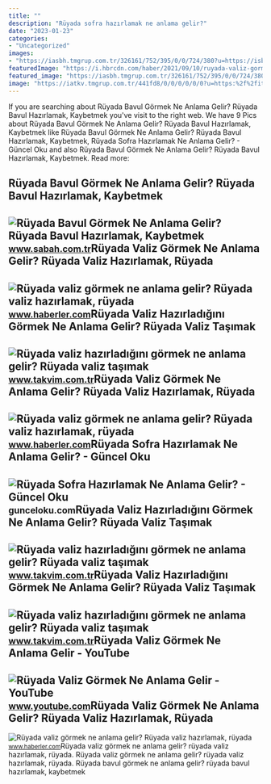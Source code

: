 ```yaml
---
title: ""
description: "Rüyada sofra hazırlamak ne anlama gelir?"
date: "2023-01-23"
categories:
- "Uncategorized"
images:
- "https://iasbh.tmgrup.com.tr/326161/752/395/0/0/724/380?u=https://isbh.tmgrup.com.tr/sbh/2021/09/13/ruyada-bavul-gormek-ne-anlama-gelir-ruyada-bavul-hazirlamak-ne-demek-1631518080534.jpg"
featuredImage: "https://i.hbrcdn.com/haber/2021/09/10/ruyada-valiz-gormek-ruyada-valiz-hazirlamak-14387079_3809_amp.jpg"
featured_image: "https://iasbh.tmgrup.com.tr/326161/752/395/0/0/724/380?u=https://isbh.tmgrup.com.tr/sbh/2021/09/13/ruyada-bavul-gormek-ne-anlama-gelir-ruyada-bavul-hazirlamak-ne-demek-1631518080534.jpg"
image: "https://iatkv.tmgrup.com.tr/441fd8/0/0/0/0/0/0?u=https:%2f%2fitkv.tmgrup.com.tr%2f2022%2f06%2f27%2fruyada-valiz-hazirladigini-gormek-ne-anlama-gelir-ruyada-valiz-tasimak-toplamak-kaybetmek-anlami-ve-yorumu-ned-1656320135932.jpeg&amp;mw=616"
---
```


If you are searching about Rüyada Bavul Görmek Ne Anlama Gelir? Rüyada Bavul Hazırlamak, Kaybetmek you've visit to the right web. We have 9 Pics about Rüyada Bavul Görmek Ne Anlama Gelir? Rüyada Bavul Hazırlamak, Kaybetmek like Rüyada Bavul Görmek Ne Anlama Gelir? Rüyada Bavul Hazırlamak, Kaybetmek, Rüyada Sofra Hazırlamak Ne Anlama Gelir? - Güncel Oku and also Rüyada Bavul Görmek Ne Anlama Gelir? Rüyada Bavul Hazırlamak, Kaybetmek. Read more:

Rüyada Bavul Görmek Ne Anlama Gelir? Rüyada Bavul Hazırlamak, Kaybetmek
-----------------------------------------------------------------------

 ![Rüyada Bavul Görmek Ne Anlama Gelir? Rüyada Bavul Hazırlamak, Kaybetmek](https://iasbh.tmgrup.com.tr/326161/752/395/0/0/724/380?u=https://isbh.tmgrup.com.tr/sbh/2021/09/13/ruyada-bavul-gormek-ne-anlama-gelir-ruyada-bavul-hazirlamak-ne-demek-1631518080534.jpg) <small>www.sabah.com.tr</small>Rüyada Valiz Görmek Ne Anlama Gelir? Rüyada Valiz Hazırlamak, Rüyada
--------------------------------------------------------------------

 ![Rüyada valiz görmek ne anlama gelir? Rüyada valiz hazırlamak, rüyada](https://i.hbrcdn.com/haber/2021/09/10/ruyada-valiz-gormek-ruyada-valiz-hazirlamak-14387079_1213_m.jpg) <small>www.haberler.com</small>Rüyada Valiz Hazırladığını Görmek Ne Anlama Gelir? Rüyada Valiz Taşımak
-----------------------------------------------------------------------

 ![Rüyada valiz hazırladığını görmek ne anlama gelir? Rüyada valiz taşımak](https://iatkv.tmgrup.com.tr/441fd8/0/0/0/0/0/0?u=https:%2f%2fitkv.tmgrup.com.tr%2f2022%2f06%2f27%2fruyada-valiz-hazirladigini-gormek-ne-anlama-gelir-ruyada-valiz-tasimak-toplamak-kaybetmek-anlami-ve-yorumu-ned-1656320135932.jpeg&mw=616) <small>www.takvim.com.tr</small>Rüyada Valiz Görmek Ne Anlama Gelir? Rüyada Valiz Hazırlamak, Rüyada
--------------------------------------------------------------------

 ![Rüyada valiz görmek ne anlama gelir? Rüyada valiz hazırlamak, rüyada](https://i.hbrcdn.com/haber/2021/09/10/ruyada-valiz-gormek-ruyada-valiz-hazirlamak-14387079_3809_amp.jpg) <small>www.haberler.com</small>Rüyada Sofra Hazırlamak Ne Anlama Gelir? - Güncel Oku
-----------------------------------------------------

 ![Rüyada Sofra Hazırlamak Ne Anlama Gelir? - Güncel Oku](https://gunceloku.com/uploads/ruyada-sofra-hazirlamak-ne-anlama-gelir-6291cd0386de7.jpg) <small>gunceloku.com</small>Rüyada Valiz Hazırladığını Görmek Ne Anlama Gelir? Rüyada Valiz Taşımak
-----------------------------------------------------------------------

 ![Rüyada valiz hazırladığını görmek ne anlama gelir? Rüyada valiz taşımak](https://iatkv.tmgrup.com.tr/450142/0/0/0/0/0/0?u=https:%2f%2fitkv.tmgrup.com.tr%2f2022%2f06%2f27%2fruyada-valiz-hazirladigini-gormek-ne-anlama-gelir-ruyada-valiz-tasimak-toplamak-kaybetmek-anlami-ve-yorumu-ned-1656320145626.jpeg&mw=616) <small>www.takvim.com.tr</small>Rüyada Valiz Hazırladığını Görmek Ne Anlama Gelir? Rüyada Valiz Taşımak
-----------------------------------------------------------------------

 ![Rüyada valiz hazırladığını görmek ne anlama gelir? Rüyada valiz taşımak](https://iatkv.tmgrup.com.tr/b49a47/0/0/0/0/0/0?u=https:%2f%2fitkv.tmgrup.com.tr%2f2022%2f06%2f27%2fruyada-valiz-hazirladigini-gormek-ne-anlama-gelir-ruyada-valiz-tasimak-toplamak-kaybetmek-anlami-ve-yorumu-ned-1656320146902.jpeg&mw=616) <small>www.takvim.com.tr</small>Rüyada Valiz Görmek Ne Anlama Gelir - YouTube
---------------------------------------------

 ![Rüyada Valiz Görmek Ne Anlama Gelir - YouTube](https://i.ytimg.com/vi/wEoZ2m7TPx4/maxresdefault.jpg) <small>www.youtube.com</small>Rüyada Valiz Görmek Ne Anlama Gelir? Rüyada Valiz Hazırlamak, Rüyada
--------------------------------------------------------------------

 ![Rüyada valiz görmek ne anlama gelir? Rüyada valiz hazırlamak, rüyada](https://i.hbrcdn.com/haber/2021/09/10/ruyada-valiz-gormek-ruyada-valiz-hazirlamak-14387079_3504_m.jpg) <small>www.haberler.com</small>Rüyada valiz görmek ne anlama gelir? rüyada valiz hazırlamak, rüyada. Rüyada valiz görmek ne anlama gelir? rüyada valiz hazırlamak, rüyada. Rüyada bavul görmek ne anlama gelir? rüyada bavul hazırlamak, kaybetmek
